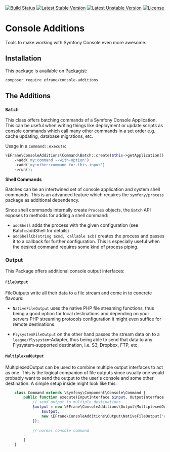 [![Build Status](https://travis-ci.org/eFrane/ConsoleAdditions.svg?branch=master)](https://travis-ci.org/eFrane/SymfonyConsoleAdditions)
[![Latest Stable Version](https://poser.pugx.org/efrane/console-additions/v/stable)](https://packagist.org/packages/efrane/console-additions)
[![Latest Unstable Version](https://poser.pugx.org/efrane/console-additions/v/unstable)](https://packagist.org/packages/efrane/console-additions)
[![License](https://poser.pugx.org/efrane/console-additions/license)](https://packagist.org/packages/efrane/console-additions)

# Console Additions

Tools to make working with Symfony Console even more awesome.

## Installation

This package is available on [Packagist](https://packagist.org/efrane/console-additions):

```bash
composer require efrane/console-additions
```

## The Additions

### `Batch`

This class offers batching commands of a Symfony Console Application. This can be
useful when writing things like deployment or update scripts as console commands
which call many other commands in a set order e.g. cache updating, database
migrations, etc.

Usage in a `Command::execute`:

```php
\EFrane\ConsoleAdditions\Command\Batch::create($this->getApplication(), $output)
    ->add('my:command --with-option')
    ->add('my:other:command for-this-input')
    ->run();
```

**Shell Commands**

Batches can be an intertwined set of console application and system shell
commands. This is an advanced feature which requires the `symfony/process`
package as additional dependency.

Since shell commands internally create `Process` objects, the `Batch` API
exposes to methods for adding a shell command:

- `addShell` adds the process with the given configuration (see Batch::addShell for details) 
- `addShellCb(string $cmd, callable $cb)` creates the process and passes it to a callback
  for further configuration. This is especially useful when the desired command requires
  some kind of process piping.

### Output

This Package offers additional console output interfaces:

#### `FileOutput`

FileOutputs write all their data to a file stream and come in to concrete flavours:

- `NativeFileOutput` uses the native PHP file streaming functions, thus being a good
  option for local destinations and depending on your servers PHP streaming protocols
  configuration it might even suffice for remote destinations.
  
- `FlysystemFileOutput` on the other hand passes the stream data on to a 
  `league/flysystem`-Adapter, thus being able to send that data to any Flysystem-supported
  destination, i.e. S3, Dropbox, FTP, etc.

#### `MultiplexedOutput`

MultiplexedOutput can be used to combine multiple output interfaces to act as one.
This is the logical companion of file outputs since usually one would probably
want to send the output to the user's console and some other destination.
A simple setup inside might look like this:

```php
    class Command extends \Symfony\Component\Console\Command {
        public function execute(InputInterface $input, OutputInterface $output) {
            // send output to multiple destinations
            $output = new \EFrane\ConsoleAdditions\Output\MultiplexedOutput([
                $output,
                new \EFrane\ConsoleAdditions\Output\NativeFileOutput('command.log')
            ]);
            
            // normal console command
            
        }
    }
```
